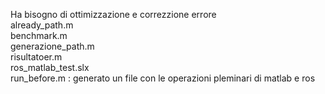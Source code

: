 Ha bisogno di ottimizzazione e correzzione errore  
already_path.m  
benchmark.m  
generazione_path.m  
risultatoer.m  
ros_matlab_test.slx  
run_before.m : generato un file con le operazioni pleminari di matlab e ros  
